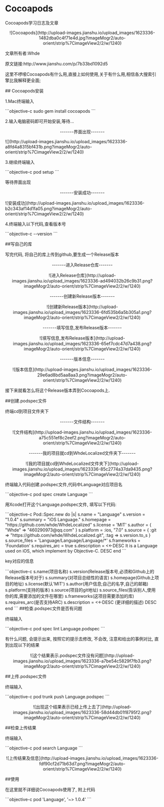 # Cocoapods
Cocoapods学习日志及文章
<p align="center">![Cocoapods](http://upload-images.jianshu.io/upload_images/1623336-1482dba0c4f71e4d.jpg?imageMogr2/auto-orient/strip%7CimageView2/2/w/1240)
<p>文章所有者:Whde<p>
<p>原文链接:http://www.jianshu.com/p/7b33bd1092d5<p>
<p>这里不啰嗦Cocoapods有什么用,直接上如何使用,关于有什么用,相信各大搜索引擎比我解释更全面;<p>
## Cocoapods安装
<p>1.Mac终端输入<p>
```objective-c
sudo gem install cocoapods
```
<p>2.输入电脑密码即可开始安装,等待...<p>
   <p align="center">-------界面出现-------<p>
<p>![](http://upload-images.jianshu.io/upload_images/1623336-a8fd4a8315bf431b.png?imageMogr2/auto-orient/strip%7CimageView2/2/w/1240)<p>
<p>3.继续终端输入<p>
```objective-c
pod setup
```
<p>等待界面出现<p>
<p align="center">-------安装成功-------<p>
<p>![安装成功](http://upload-images.jianshu.io/upload_images/1623336-b2c343af14d1fa05.png?imageMogr2/auto-orient/strip%7CimageView2/2/w/1240)<p>
<p>4.终端输入以下代码,查看版本号<p>
```objective-c
--version
```
<p>##写自己的库<p>
<p>写完代码, 将自己的库上传到github,要生成一个Release版本<p>
<p align="center">-------进入Release仓库-------<p>
<p align="center">![进入Release仓库](http://upload-images.jianshu.io/upload_images/1623336-ad494032b26c9b31.png?imageMogr2/auto-orient/strip%7CimageView2/2/w/1240)<p>
<p align="center">-------创建新Release版本-------<p>
<p align="center">![创建新Release版本](http://upload-images.jianshu.io/upload_images/1623336-6fd535b6a5b305a1.png?imageMogr2/auto-orient/strip%7CimageView2/2/w/1240)<p>
<p align="center">-------填写信息,发布Release版本-------<p>
<p align="center">![填写信息,发布Release版本](http://upload-images.jianshu.io/upload_images/1623336-65ef7cdc47d7a438.png?imageMogr2/auto-orient/strip%7CimageView2/2/w/1240)<p>
<p align="center">-------版本信息-------<p>
<p align="center">![版本信息](http://upload-images.jianshu.io/upload_images/1623336-29e6ad8bd5aa8aa3.png?imageMogr2/auto-orient/strip%7CimageView2/2/w/1240)<p>
<p>接下来就看怎么将这个Release版本弄到Cocoapods上.<p>
##创建.podspec文件
<p>终端cd到项目文件夹下<p>
<p align="center">-------文件结构-------<p>
<p align="center">![文件结构](http://upload-images.jianshu.io/upload_images/1623336-a75c551ef8c2eef2.png?imageMogr2/auto-orient/strip%7CimageView2/2/w/1240)<p>
<p align="center">-------我的项目就cd到WhdeLocalized文件夹下-------<p>
<p align="center">![我的项目就cd到WhdeLocalized文件夹下](http://upload-images.jianshu.io/upload_images/1623336-85c2774a37da9435.png?imageMogr2/auto-orient/strip%7CimageView2/2/w/1240)<p>
<p>终端输入代码创建.podspec文件,代码中Language对应项目名<p>
```objective-c
pod spec create Language
```
<p>用Xcode打开这个Language.podspec文件, 填写以下代码:<p>
```objective-c
Pod::Spec.new do |s|
s.name          = "Language"
s.version       = "1.0.4"
s.summary       = "iOS Language."
s.homepage      = "https://github.com/whde/WhdeLocalized"
s.license       = 'MIT'
s.author        = { "Whde" => "460290973@qq.com" }
s.platform      = :ios, "7.0"
s.source        = { :git => "https://github.com/whde/WhdeLocalized.git", :tag => s.version.to_s }
s.source_files  = 'Language/Language/Language/*'
s.frameworks    = 'Foundation'
s.requires_arc  = true
s.description   = <<-DESC
It is a Language used on iOS, which implement by Objective-C.
DESC
end
```
<p>key对应的信息<p>
```objective-c
s.name(项目名称)
s.version(Release版本号,必须和Github上的Release版本号对于)
s.summary(对项目总结性的语言)
s.homepage(Github上项目的地址)
s.license(默认'MIT')
s.author(用户信息;自己的名字,自己的邮箱)
s.platform(支持的版本)
s.source(项目的git地址)
s.source_files(告诉别人,使用你的库,需要添加的文件在哪里)
s.frameworks(这项目需要添加的库)
s.requires_arc(是否支持ARC)
s.description   = <<-DESC
(更详细的描述)
DESC
end
```
##检查.podspec文件是否有问题
<p>终端输入<p>
```objective-c
pod spec lint Language.podspec
```
<p>有什么问题, 会提示出来, 按照它的提示去修改, 不会改, 注意和给出的事例对比, 直到出现以下的结果<p>
<p align="center">![这个结果表示.podspec文件没有问题](http://upload-images.jianshu.io/upload_images/1623336-a7be54c5829f7fb3.png?imageMogr2/auto-orient/strip%7CimageView2/2/w/1240)<p>
##上传.podspec文件
<p>终端输入<p>
```objective-c
pod trunk push Language.podspec
```
<p align="center">![出现这个结果表示已经上传上去了](http://upload-images.jianshu.io/upload_images/1623336-58d44db01f8795f2.png?imageMogr2/auto-orient/strip%7CimageView2/2/w/1240)<p>
##检查上传结果
<p>终端输入<p>
```objective-c
pod search Language
```
<p align="center">![上传结果及信息](http://upload-images.jianshu.io/upload_images/1623336-fdf90cf2d71b63d7.png?imageMogr2/auto-orient/strip%7CimageView2/2/w/1240)<p>
##使用
<p>在这里就不详细说Cocoapods使用了, 附上代码<p>
```objective-c
pod 'Language', '~> 1.0.4'
```
